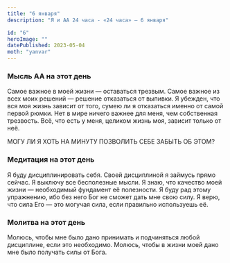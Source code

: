 ```yaml
---
title: "6 января"
description: "Я и АА 24 часа - «24 часа» — 6 января"

id: "6"
heroImage: ""
datePublished: 2023-05-04
moth: "yanvar"
---
```


### Мысль АА на этот день

Самое важное в моей жизни — оставаться трезвым. Самое важное из всех моих
решений — решение отказаться от выпивки. Я убежден, что вся моя жизнь зависит
от того, сумею ли я отказаться именно от самой первой рюмки. Нет в мире ничего
важнее для меня, чем собственная трезвость. Всё, что есть у меня, целиком
жизнь моя, зависит только от неё.

МОГУ ЛИ Я ХОТЬ НА МИНУТУ ПОЗВОЛИТЬ СЕБЕ ЗАБЫТЬ ОБ ЭТОМ?

### Медитация на этот день

Я буду дисциплинировать себя. Своей дисциплиной я займусь прямо сейчас. Я
выключу все бесполезные мысли. Я знаю, что качество моей жизни — необходимый
фундамент её полезности. Я буду рад этому упражнению, ибо без него Бог не
сможет дать мне свою силу. Я верю, что сила Его — это могучая сила, если
правильно используешь её.

### Молитва на этот день

Молюсь, чтобы мне было дано принимать и подчиняться любой дисциплине, если это
необходимо. Молюсь, чтобы в жизни моей дано мне было получать силы от Бога.
